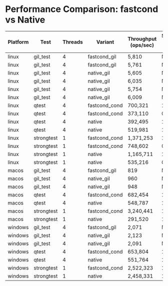 # Performance Comparison: fastcond vs Native

| Platform | Test | Threads | Variant | Throughput (ops/sec) | Speedup vs Native |
|----------|------|---------|---------|---------------------|-------------------|
| linux | gil_test | 4 | fastcond_gil | 5,810 | N/A |
| linux | gil_test | 4 | fastcond_gil | 5,761 | N/A |
| linux | gil_test | 4 | native_gil | 5,605 | N/A |
| linux | gil_test | 4 | native_gil | 6,035 | N/A |
| linux | gil_test | 4 | native_gil | 5,754 | N/A |
| linux | gil_test | 4 | native_gil | 6,009 | N/A |
| linux | qtest | 4 | fastcond_cond | 700,321 | 1.78x |
| linux | qtest | 4 | fastcond_cond | 373,110 | 0.95x |
| linux | qtest | 4 | native | 392,495 | 1.00x |
| linux | qtest | 4 | native | 519,981 | 1.32x |
| linux | strongtest | 1 | fastcond_cond | 1,371,253 | 1.18x |
| linux | strongtest | 1 | fastcond_cond | 748,602 | 0.64x |
| linux | strongtest | 1 | native | 1,165,711 | 1.00x |
| linux | strongtest | 1 | native | 535,216 | 0.46x |
| macos | gil_test | 4 | fastcond_gil | 819 | N/A |
| macos | gil_test | 4 | native_gil | 960 | N/A |
| macos | gil_test | 4 | native_gil | 948 | N/A |
| macos | qtest | 4 | fastcond_cond | 682,454 | 1.24x |
| macos | qtest | 4 | native | 548,787 | 1.00x |
| macos | strongtest | 1 | fastcond_cond | 3,240,441 | 11.12x |
| macos | strongtest | 1 | native | 291,520 | 1.00x |
| windows | gil_test | 4 | fastcond_gil | 2,071 | N/A |
| windows | gil_test | 4 | native_gil | 2,123 | N/A |
| windows | gil_test | 4 | native_gil | 2,091 | N/A |
| windows | qtest | 4 | fastcond_cond | 653,804 | 1.18x |
| windows | qtest | 4 | native | 551,764 | 1.00x |
| windows | strongtest | 1 | fastcond_cond | 2,522,323 | 1.03x |
| windows | strongtest | 1 | native | 2,458,331 | 1.00x |